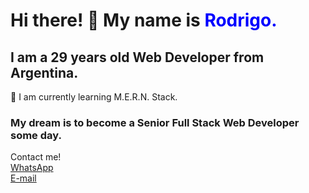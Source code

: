 <h1>Hi there! 👋 My name is <b style="color:blue">Rodrigo.</b></h1>
<h2>I am a 29 years old Web Developer from Argentina.</h2>

🌱 I am currently learning M.E.R.N. Stack.

<h3>My dream is to become a Senior Full Stack Web Developer some day. </h3>

Contact me! <br>
<a href="https://wa.link/cpyz23"> WhatsApp</a> <br>
<a href="mailto:arroyo.rodrigo@outlook.com">E-mail</a>
<!--
**Rarroyo941/Rarroyo941** is a ✨ _special_ ✨ repository because its `README.md` (this file) appears on your GitHub profile.

Here are some ideas to get you started:

- 🔭 I’m currently working on ...
 I’m currently learning ...
- 👯 I’m looking to collaborate on ...
- 🤔 I’m looking for help with ...
- 💬 Ask me about ...
- 📫 How to reach me: ...
- 😄 Pronouns: ...
- ⚡ Fun fact: ...
-->
